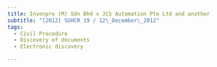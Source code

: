 ```yaml
---
title: Invenpro (M) Sdn Bhd v JCS Automation Pte Ltd and another
subtitle: "[2012] SGHCR 19 / 12\_December\_2012"
tags:
  - Civil Procedure
  - Discovery of documents
  - Electronic discovery

---
```



